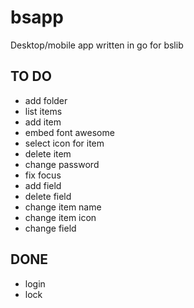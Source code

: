 # bsapp
Desktop/mobile app written in go for bslib

## TO DO

- add folder 
- list items
- add item
- embed font awesome
- select icon for item
- delete item
- change password
- fix focus
- add field
- delete field
- change item name
- change item icon
- change field

## DONE
+ login
+ lock
